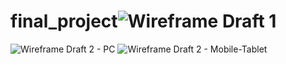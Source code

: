 # final_project![Wireframe Draft 1](https://user-images.githubusercontent.com/128653229/232741838-b4069685-4fa9-4bf5-8b63-39ddce157f57.jpg)
![Wireframe Draft 2 - PC](https://user-images.githubusercontent.com/128653229/232741969-74af0ac0-9444-4726-bd06-01b137db0998.jpg)
![Wireframe Draft 2 - Mobile-Tablet](https://user-images.githubusercontent.com/128653229/232742035-550d371e-e599-4a7f-9029-483c8036148c.jpg)
